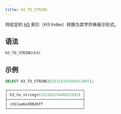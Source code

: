 ```yaml
---
title: H3_TO_STRING
---
```


将给定的 [H3](https://eng.uber.com/h3/) 索引（H3 Index）转换为其字符串表示形式。

## 语法

```sql
H3_TO_STRING(h3)
```

## 示例

```sql
SELECT H3_TO_STRING(635318325446452991);

┌──────────────────────────────────┐
│ h3_to_string(635318325446452991) │
├──────────────────────────────────┤
│ 8d11aa6a38826ff                  │
└──────────────────────────────────┘
```